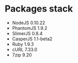 # Packages stack

- NodeJS 0.10.22
- PhantomJS 1.9.2
- SlimerJS 0.8.4
- CasperJS 1.1-beta2
- Ruby 1.9.3
- cURL 7.33.0
- 7zip 9.20